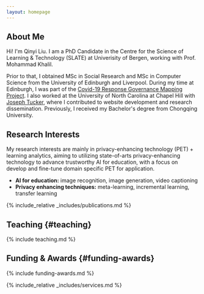 ```yaml
---
layout: homepage
---
```


## About Me

Hi! I'm Qinyi Liu. I am a PhD Candidate in the Centre for the Science of Learning & Technology (SLATE) at Univerisity of Bergen, working with Prof. Mohammad Khalil. 

Prior to that, I obtained MSc in Social Research and MSc in Computer Science from the University of Edinburgh and Liverpool. During my time at Edinburgh, I was part of the [Covid-19 Response Governance Mapping Project](https://efi.ed.ac.uk/covid-19-response-governance-mapping/). I also worked at the University of North Carolina at Chapel Hill with [Joseph Tucker](https://www.med.unc.edu/medicine/infdis/people/joseph-tucker-md-phd/), where I contributed to website development and research dissemination. Previously, I received my Bachelor's degree from Chongqing University.


## Research Interests
My research interests are mainly in privacy-enhancing technology (PET) + learning analytics, aiming to utilizing state-of-arts privacy-enhancing technology to advance trustworthy AI for education, with a focus on develop and fine-tune domain specific PET for application.

- **AI for education:** image recognition, image generation, video captioning
- **Privacy enhancing techniques:** meta-learning, incremental learning, transfer learning


{% include_relative _includes/publications.md %}

## Teaching {#teaching}
{% include teaching.md %}

## Funding & Awards {#funding-awards}
{% include funding-awards.md %}

{% include_relative _includes/services.md %}
